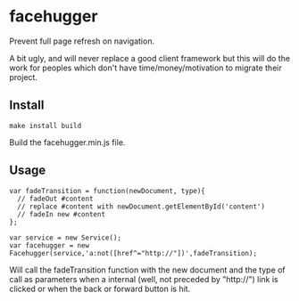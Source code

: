 facehugger
==========
Prevent full page refresh on navigation.

A bit ugly, and will never replace a good client framework but this will do the work for peoples which don't have time/money/motivation to migrate their project.

Install
-------
    make install build
Build the facehugger.min.js file.

Usage
-----
    var fadeTransition = function(newDocument, type){
      // fadeOut #content
      // replace #content with newDocument.getElementById('content')
      // fadeIn new #content
    };

    var service = new Service();
    var facehugger = new Facehugger(service,'a:not([href^="http://"])',fadeTransition);

Will call the fadeTransition function with the new document and the type of call as parameters when a internal (well, not preceded by "http://") link is clicked or when the back or forward button is hit.